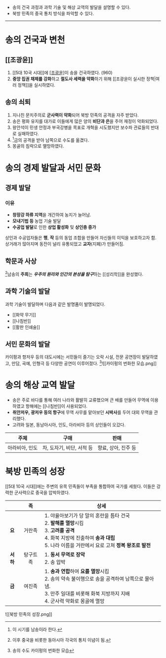 * 송의 건국 과정과 과학 기술 및 해상 교역의 발달을 설명할 수 있다.
* 북방 민족의 중국 통치 방식을 파악할 수 있다.
---
# 송의 건국과 변천
## [[조광윤]]
1. [[5대 10국 시대]]에 [[조광윤]](태조)이 송을 건국하였다. (960)
2. **중앙 집권 채제를 강화**하고 **절도사 세력을 약화**하기 위해 [[조광윤이 실시한 정책|여러 정책]]을 실시하였다.
## 송의 쇠퇴
1. 지나친 문치주의로 **군사력이 약화**되어 북방 민족의 공격을 자주 받았다.
2. 송은 평화 유지를 대가로 이들에게 많은 양의 **비단과 은**을 주어 재정이 악화되었다.
3. 왕안석이 민생 안정과 부국강병을 목표로 개혁을 시도했지만 보수파 관료들의 반대로 실패하였다.
4. [^1]금의 공격을 받아 남쪽으로 수도를 옮겼다.
5. 몽골의 침략으로 멸망하였다.
# 송의 경제 발달과 서민 문화
## 경제 발달
### 이유
* **창장강 하류 지역**을 개간하여 농지가 늘어남.
* **모내기법 등** 농업 기술 발달
* **수공업 발달**로 인한 **상업 활성화** 및 **상인층 증가**

상인과 수공업자들은 **행**, **작** 등의 동업 조합을 만들어 자신들의 이익을 보호하고자 함.
상거래가 많아지며 동전이 널리 유통되었고 **교자**(지폐)가 만들어짐.
## 학문과 사상
[^2]남송의 **주희**는 ***우주의 원리와 인간의 본성을 탐구***하는 [[성리학]]을 완성했다.
## 과학 기술의 발달
과학 기술이 발달하며 다음과 같은 발명품이 발명되었다.
* [[화약 무기]]
* [[나침반]]
* [[활판 인쇄술]]
## 서민 문화의 발달
카이펑과 항저우 등의 대도시에는 서민들이 즐기는 오락 시설, 전문 공연장이 발달하였고, 만담, 곡예, 인형극 등 다양한 공연이 이루어졌다.
[^3]![[카이펑의 번화한 모습.png]]
# 송의 해상 교역 발달
* 송은 주로 바다를 통해 여러 나라와 활발히 교류했으며 큰 배를 만들어 무역에 이용하였고 항해에는 [[나침반]]이 사용되었다.
* **취안저우, 광저우 등의 항구**에 무역 사무를 맡아보던 **시박사**를 두어 대외 무역을 관리했다.
* 고려와 일본, 동남아시아, 인도, 아라비아 등의 상인들이 오갔다.

|    주체    |        구매        |      판매      |
| :------: | :--------------: | :----------: |
| 아라비아, 인도 | 차, 도자기, 비단, 서적 등 | 향료, 상아, 진주 등 |
# 북방 민족의 성장
[[5대 10국 시대]]에는 주변의 유목 민족들이 부족을 통합하여 국가를 세웠다. 이들은 강력한 군사력으로 중국을 압박하였다.

|        |  족   | 상세                                                                                                                             |
| :----: | :--: | ------------------------------------------------------------------------------------------------------------------------------ |
| **요**  | 거란족  | 1. 야율아보기가 당 말의 혼란을 틈타 건국<br>2. **발해를 멸망**시킴<br>3. **고려를 공격**<br>4. 화북 지방에 진출하여 **송과 대립**<br>5. 나라 이름을 거란에서 요로 고쳐 **정복 왕조로 발전** |
| **서하** | 탕구트족 | 1. **동서 무역로 장악**<br>2. 송 압박                                                                                                    |
| **금**  | 여진족  | 1. **송과 연합**하여 **요를 멸망**시킴<br>2. 송의 약속 불이행으로 송을 공격하여 남쪽으로 몰아냄.<br>3. 만주 일대를 비롯해 화북 지방까지 지배<br>4. 군사력 약화로 몽골에 멸망                |
![[북방 민족의 성장.png]]

[^1]: 이 시기를 남송이라 한다.
[^2]: 이후 중국을 비롯한 동아시아 각국의 통치 이념이 됨.
[^3]: 송의 수도 카이펑의 번화한 모습